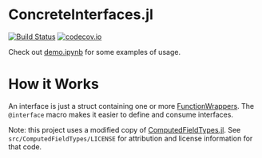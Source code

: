 # ConcreteInterfaces.jl

[![Build Status](https://travis-ci.org/rdeits/ConcreteInterfaces.jl.svg?branch=master)](https://travis-ci.org/rdeits/ConcreteInterfaces.jl) [![codecov.io](http://codecov.io/github/rdeits/ConcreteInterfaces.jl/coverage.svg?branch=master)](http://codecov.io/github/rdeits/ConcreteInterfaces.jl?branch=master)

Check out [demo.ipynb](demo.ipynb) for some examples of usage.

# How it Works

An interface is just a struct containing one or more [FunctionWrappers](https://github.com/yuyichao/FunctionWrappers.jl). The `@interface` macro makes it easier to define and consume interfaces.

Note: this project uses a modified copy of [ComputedFieldTypes.jl](https://github.com/vtjnash/ComputedFieldTypes.jl). See `src/ComputedFieldTypes/LICENSE` for attribution and license information for that code.

